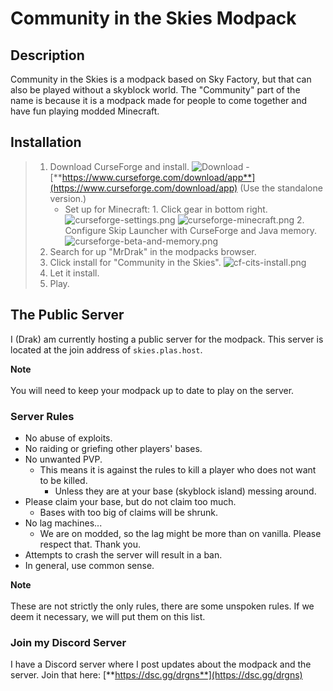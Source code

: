 # Community in the Skies Modpack
## Description
Community in the Skies is a modpack based on Sky Factory, but that can also be played without a skyblock world.
The "Community" part of the name is because it is a modpack made for people to come together and have fun playing modded Minecraft.

## Installation
> 1. Download CurseForge and install.
      ![Download](curseforge-download.png)
          - [**https://www.curseforge.com/download/app**](https://www.curseforge.com/download/app) (Use the standalone version.)
>     - Set up for Minecraft:
               1. Click gear in bottom right.
                          ![curseforge-settings.png](curseforge-settings.png)
                          ![curseforge-minecraft.png](curseforge-minecraft.png)
>       2. Configure Skip Launcher with CurseForge and Java memory.
                  ![curseforge-beta-and-memory.png](curseforge-beta-and-memory.png)
> 2. Search for up "MrDrak" in the modpacks browser.
> 3. Click install for "Community in the Skies".
      ![cf-cits-install.png](cf-cits-install.png)
> 4. Let it install.
> 5. Play.

## The Public Server
I (Drak) am currently hosting a public server for the modpack. This server is located at the join address of `skies.plas.host`.

**Note**<br></br>
You will need to keep your modpack up to date to play on the server.

### Server Rules
- No abuse of exploits.
- No raiding or griefing other players' bases.
- No unwanted PVP.
  - This means it is against the rules to kill a player who does not want to be killed.
    - Unless they are at your base (skyblock island) messing around.
- Please claim your base, but do not claim too much.
  - Bases with too big of claims will be shrunk.
- No lag machines...
  - We are on modded, so the lag might be more than on vanilla. Please respect that. Thank you.
- Attempts to crash the server will result in a ban.
- In general, use common sense.

**Note**<br></br>
These are not strictly the only rules, there are some unspoken rules. If we deem it necessary, we will put them on this list.

### Join my Discord Server

I have a Discord server where I post updates about the modpack and the server. Join that here: [**https://dsc.gg/drgns**](https://dsc.gg/drgns)